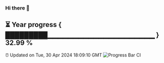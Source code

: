 ### Hi there 👋
⏳ Year progress { █████████▁▁▁▁▁▁▁▁▁▁▁▁▁▁▁▁▁▁▁▁▁ } 32.99 %
---
⏰ Updated on Tue, 30 Apr 2024 18:09:10 GMT
![Progress Bar CI](https://github.com/Moyi321/Moyi321/workflows/Progress%20Bar%20CI/badge.svg)

